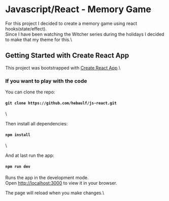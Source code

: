 # Javascript/React - Memory Game

For this project I decided to create a memory game using react hooks(state/effect).\
Since I have been watching the Witcher series during the holidays I decided to make that my theme for this.\

## Getting Started with Create React App

This project was bootstrapped with [Create React App](https://github.com/facebook/create-react-app).\

### If you want to play with the code

You can clone the repo:

#### `git clone https://github.com/hebaulf/js-react.git`

\

Then install all dependencies:

#### `npm install`

\

And at last run the app:

#### `npm run dev`

Runs the app in the development mode.\
Open [http://localhost:3000](http://localhost:3000) to view it in your browser.

The page will reload when you make changes.\
